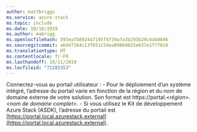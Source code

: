 ```yaml
---
author: mattbriggs
ms.service: azure-stack
ms.topic: include
ms.date: 10/10/2019
ms.author: mabrigg
ms.openlocfilehash: 593eafb8924a7195f4739a7a3b293b29c6ab8846
ms.sourcegitcommit: a6d47164c13f651c54ea0986d825e637e1f77018
ms.translationtype: HT
ms.contentlocale: fr-FR
ms.lasthandoff: 10/11/2019
ms.locfileid: "72283353"
---
```

Connectez-vous au portail utilisateur :
    - Pour le déploiement d’un système intégré, l’adresse du portail varie en fonction de la région et du nom de domaine externe de votre solution. Son format est https://portal.&lt;*région*&gt;.&lt;*nom de domaine complet*&gt;.
    - Si vous utilisez le Kit de développement Azure Stack (ASDK), l’adresse du portail est [https://portal.local.azurestack.external](https://portal.local.azurestack.external).